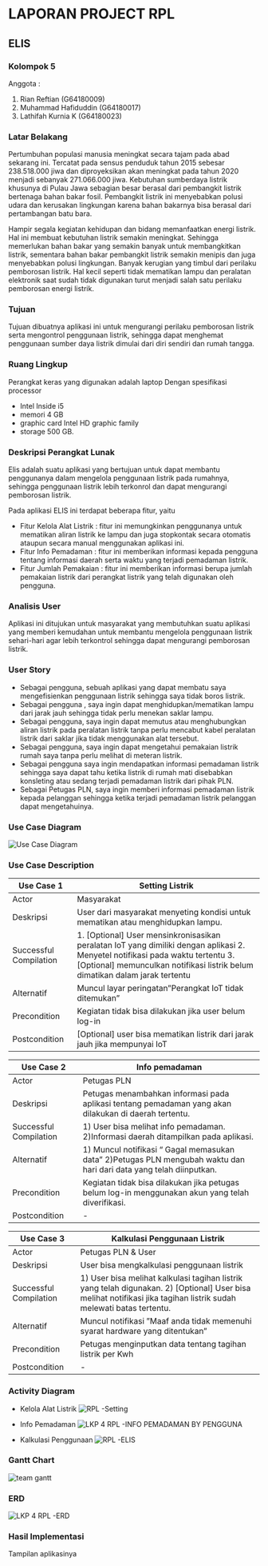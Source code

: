 # LAPORAN PROJECT RPL

## ELIS 

### Kolompok 5

Anggota :
1. Rian Reftian (G64180009)
2. Muhammad Hafiduddin (G64180017)
3. Lathifah Kurnia K (G64180023)


### Latar Belakang 
Pertumbuhan populasi manusia meningkat secara tajam pada abad sekarang ini. Tercatat pada sensus penduduk tahun 2015 sebesar 238.518.000 jiwa dan diproyeksikan akan meningkat pada tahun 2020 menjadi sebanyak 271.066.000 jiwa. Kebutuhan sumberdaya listrik khusunya di Pulau Jawa sebagian besar berasal dari pembangkit listrik bertenaga bahan bakar fosil. Pembangkit listrik ini menyebabkan polusi udara dan kerusakan lingkungan karena bahan bakarnya bisa berasal dari pertambangan batu bara. 

Hampir segala kegiatan kehidupan dan bidang memanfaatkan energi listrik. Hal ini membuat kebutuhan listrik semakin meningkat. Sehingga memerlukan bahan bakar yang semakin banyak untuk membangkitkan listrik, sementara bahan bakar pembangkit listrik semakin menipis dan juga menyebabkan polusi lingkungan. Banyak kerugian yang timbul dari perilaku pemborosan listrik. Hal kecil seperti tidak mematikan lampu dan peralatan elektronik saat sudah tidak digunakan turut menjadi salah satu perilaku pemborosan energi listrik.


### Tujuan

Tujuan dibuatnya aplikasi ini untuk mengurangi perilaku pemborosan listrik serta mengontrol penggunaan listrik, sehingga dapat menghemat penggunaan sumber daya listrik dimulai dari diri sendiri dan rumah tangga. 


### Ruang Lingkup

Perangkat keras yang digunakan adalah laptop 
Dengan spesifikasi processor 
* Intel Inside i5 
* memori 4 GB 
* graphic card Intel HD graphic family 
* storage 500 GB. 

### Deskripsi Perangkat Lunak

Elis adalah suatu aplikasi yang bertujuan untuk dapat membantu penggunanya dalam mengelola penggunaan listrik pada rumahnya, sehingga penggunaan listrik lebih terkonrol dan dapat mengurangi pemborosan listrik.

Pada aplikasi ELIS ini terdapat beberapa fitur, yaitu
* Fitur Kelola Alat Listrik : fitur ini memungkinkan penggunanya untuk mematikan aliran listrik ke lampu dan juga stopkontak secara otomatis ataupun secara manual menggunakan aplikasi ini.
* Fitur Info Pemadaman : fitur ini memberikan informasi kepada pengguna tentang informasi daerah serta waktu yang terjadi pemadaman listrik.
* Fitur Jumlah Pemakaian : fitur ini memberikan informasi berupa jumlah pemakaian listrik dari perangkat listrik yang telah digunakan oleh pengguna.

### Analisis User

Aplikasi ini ditujukan untuk masyarakat yang membutuhkan suatu aplikasi yang memberi kemudahan untuk membantu mengelola penggunaan listrik sehari-hari agar lebih terkontrol sehingga  dapat mengurangi pemborosan listrik.

### User Story
* Sebagai pengguna, sebuah aplikasi yang dapat membatu saya mengefisienkan penggunaan listrik sehingga saya tidak boros listrik.
* Sebagai pengguna , saya ingin dapat menghidupkan/mematikan lampu dari jarak jauh sehingga tidak perlu menekan saklar lampu.
* Sebagai pengguna, saya ingin dapat memutus atau menghubungkan aliran listrik pada peralatan listrik tanpa perlu mencabut kabel peralatan listrik dari saklar jika tidak menggunakan alat tersebut.
* Sebagai pengguna, saya ingin dapat mengetahui pemakaian listrik rumah saya tanpa perlu melihat di meteran listrik.
* Sebagai pengguna saya ingin mendapatkan informasi pemadaman listrik sehingga saya dapat tahu ketika listrik di rumah mati disebabkan konsleting atau sedang terjadi pemadaman listrik dari pihak PLN.
* Sebagai Petugas PLN, saya ingin memberi informasi pemadaman listrik kepada pelanggan sehingga ketika terjadi pemadaman listrik pelanggan dapat mengetahuinya.


### Use Case Diagram
![Use Case Diagram](https://user-images.githubusercontent.com/60084059/82161698-149e7980-98c9-11ea-88ad-e7cf3cb73e81.png)

### Use Case Description

| Use Case 1              |Setting Listrik|
|------------------------ |----------------------- |
| Actor                   |Masyarakat|
|Deskripsi                | User dari masyarakat menyeting kondisi untuk mematikan atau menghidupkan lampu.|
| Successful Compilation  |1. [Optional] User mensinkronisasikan peralatan IoT yang dimiliki dengan aplikasi  2. Menyetel notifikasi pada waktu tertentu  3. [Optional] memunculkan notifikasi listrik belum dimatikan dalam jarak tertentu|
|Alternatif | Muncul layar peringatan”Perangkat IoT tidak ditemukan”|
|Precondition | Kegiatan tidak bisa dilakukan jika user belum log-in|
|Postcondition | [Optional] user bisa mematikan listrik dari jarak jauh jika mempunyai IoT|


| Use Case 2              |Info pemadaman|
|------------------------ |----------------------- |
| Actor                   |Petugas PLN|
|Deskripsi                | Petugas menambahkan informasi pada aplikasi tentang pemadaman yang akan dilakukan di daerah tertentu.|
| Successful Compilation  | 1) User bisa melihat info pemadaman. 2)Informasi daerah ditampilkan pada aplikasi.|
|Alternatif | 1) Muncul notifikasi “ Gagal memasukan data”  2)Petugas PLN mengubah waktu dan hari dari data yang telah diinputkan.|
|Precondition | Kegiatan tidak bisa dilakukan jika petugas belum log-in menggunakan akun yang telah diverifikasi.|
|Postcondition |-|

| Use Case 3              |Kalkulasi Penggunaan Listrik|
|------------------------ |----------------------- |
| Actor                   |Petugas PLN & User|
|Deskripsi                | User bisa mengkalkulasi penggunaan listrik|
| Successful Compilation  | 1) User bisa melihat kalkulasi tagihan listrik yang telah digunakan. 2) [Optional] User bisa melihat notifikasi jika tagihan listrik sudah melewati batas tertentu.|
|Alternatif | Muncul notifikasi ”Maaf anda tidak memenuhi syarat hardware yang ditentukan”|
|Precondition | Petugas menginputkan data tentang tagihan listrik per Kwh|
|Postcondition |-|


### Activity Diagram

* Kelola Alat Listrik
![RPL -Setting](https://user-images.githubusercontent.com/60084059/82143232-93b19480-986c-11ea-949e-f2a500effb0e.png)

* Info Pemadaman
![LKP 4  RPL -INFO PEMADAMAN BY PENGGUNA](https://user-images.githubusercontent.com/60084059/82159857-912a5b80-98bb-11ea-96c5-6d7e619e57cd.png)

* Kalkulasi Penggunaan
![RPL -ELIS](https://user-images.githubusercontent.com/60084059/82159848-88d22080-98bb-11ea-937d-b416af68e8a3.png)

### Gantt Chart
![team gantt](https://user-images.githubusercontent.com/60084059/82161818-4a902d80-98ca-11ea-8df5-2c4ca011acf1.png)

### ERD
![LKP 4  RPL -ERD](https://user-images.githubusercontent.com/60084059/82159862-9a1b2d00-98bb-11ea-8ae9-43cb791b0828.png)


### Hasil Implementasi

Tampilan aplikasinya
